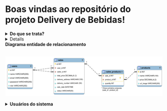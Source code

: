 # Boas vindas ao repositório do projeto Delivery de Bebidas!
<details>
  <summary>
    <strong>Do que se trata?</strong>
  </summary><br>

  **Neste projeto, nosso grupo desenvolveu um app de delivery para uma distribuidora de bebidas.**

  A distribuidora de cervejas da dona Tereza está se informatizando! Seu negócio, antes focado em um local específico da cidade, passou a receber uma quantidade massiva de encomendas de outros pontos, expandindo sua atuação via delivery. Isso tudo graças ao excelente preço das bebidas e atendimento da equipe de vendas.

  Agora a distribuidora possui alguns pontos de venda na cidade para agilizar no atendimento dessas áreas. Cada ponto de venda, por sua vez, possui uma pessoa vendedora responsável.

  Como seu antigo sistema, que era um conjunto de planilhas, já não atende a necessidade do negócio por gerar muita manutenção, procuramos desenvolver uma ideia de aplicativo que pudesse agilizar a vida de sua equipe e das pessoas que compram seus produtos. O aplicativo inclui:

- Ter acesso via login: tanto clientes como pessoas vendedoras, assim como a própria dona Tereza, que administra o sistema, devem ter acesso ao aplicativo via login, porém para funções diferentes: (1) A pessoa cliente, que compra da lista de produtos; (2) A pessoa vendedora, que aprova, prepara e entrega; (3) A pessoa administradora, que gerencia quem usa o aplicativo;
- Fazer a comunicação entre clientes e pessoas vendedoras: a pessoa cliente faz o pedido via "carrinho de compras" e a pessoa vendedora aprova, prepara e envia esse pedido. Quando o produto é recebido por quem comprou, essa pessoa marca o pedido como "recebido". Ambos devem possuir detalhes sobre seus pedidos;
- Se a pessoa cliente faz o pedido, o mesmo deve aparecer para a pessoa vendedora em seu dash de pedidos após a atualização da página. A pessoa cliente, por sua vez, deve ter as informações sobre seu pedido quando sua página for atualizada, ou seja, ter informações se o pedido está sendo preparado ou se já saiu pra entrega;

</details>

<details>
  
</details>

  <summary>
    <strong>Diagrama entidade de relacionamento</strong>
  </summary><br>
  
   ![Diagrama de ER](./assets/readme/der.png)

<details>
  
   <summary>
    <strong>Usuários do sistema</strong>
  </summary><br>
  
  - Cliente:. <br>
  usuário: zebirita@email.com senha: "$#zebirita#$" (sem as "") <br>
  - Vendedor:. <br>
  usuário: fulana@deliveryapp.com senha: fulana@123 <br>
  - Adm:. <br>
  usuário: adm@deliveryapp.com senha: --adm2@21!!-- <br>
  
</details>
